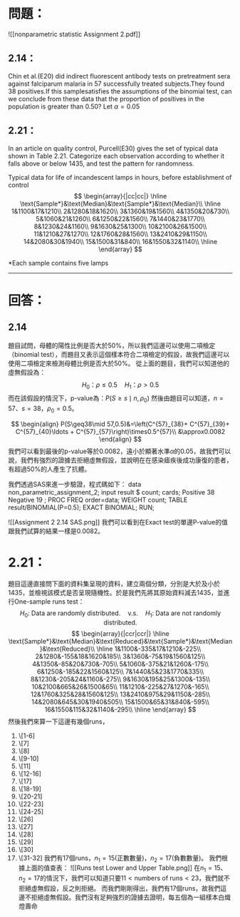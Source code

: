 # 問題：
![[nonparametric statistic Assignment 2.pdf]]
## 2.14：
Chin et al.(E20) did indirect fluorescent antibody tests on pretreatment sera against falciparum malaria in 57 successfully treated subjects.They found 38 positives.If this samplesatisfies the assumptions of the binomial test, can we conclude from these data that the proportion of positives in the population is greater than 0.50? Let $\alpha=0.05$ 
## 2.21：
In an article on quality control, Purcell(E30) gives the set of typical data shown in Table 2.21. Categorize each observation according to whether it falls above or below 1435, and test the pattern for randomness.

Typical data for life of incandescent lamps in hours, before establishment of control
$$
\begin{array}{|cc|cc|}
\hline
\text{Sample*}&\text{Median}&\text{Sample*}&\text{Median}\\
 \hline
1&1100&17&1210\\
2&1280&18&1620\\
3&1360&19&1560\\
4&1350&20&730\\
5&1060&21&1260\\
6&1250&22&1560\\
7&1440&23&1770\\
8&1230&24&1160\\
9&1630&25&1300\\
10&2100&26&1500\\
11&1210&27&1270\\
12&1760&28&1560\\
13&2410&29&1150\\
14&2080&30&1940\\
15&1500&31&840\\
16&1550&32&1140\\
\hline
\end{array}
$$

\*Each sample contains five lamps

 - - -
# 回答：
## 2.14
題目試問，母體的陽性比例是否大於50%，所以我們這邊可以使用二項檢定（binomial test），而題目又表示這個樣本符合二項檢定的假設，故我們這邊可以使用二項檢定來檢測母體比例是否大於50%。
從上面的題目，我們可以知道他的虛無假設為：
$$
H_0：\rho\leq0.5\quad H_1：\rho>0.5
$$
而在該假設的情況下，p-value為：$P(S\geq s\mid n,\rho_0)$
然後由題目可以知道，$n=57$、$s=38$，$\rho_0=0.5$。

$$
\begin{align}
P(S\geq38\mid 57,0.5)&=\left(C^{57}_{38}+ C^{57}_{39}+ C^{57}_{40}\ldots + C^{57}_{57}\right)\times0.5^{57}\\
&\approx0.0082
\end{align}
$$
我們可以看到最後的p-value等於0.0082，遠小於顯著水準$\alpha$的0.05，故我們可以說，我們有強烈的證據去拒絕虛無假設，並說明在在感染瘧疾後成功康復的患者，有超過50%的人產生了抗體。

我們透過SAS來進一步驗證，程式碼如下：
data non_parametric_assignment_2;
input result $ count;
cards;
Positive 38
Negative 19
;
PROC FREQ order=data;
WEIGHT count;
TABLE result/BINOMIAL(P=0.5);
EXACT BINOMIAL;
RUN;

![[Assignment 2 2.14 SAS.png]]
我們可以看到在Exact test的單邊P-value的值跟我們試算的結果一樣是0.0082。

# 2.21：
題目這邊直接問下面的資料集呈現的資料，建立兩個分類，分別是大於及小於1435，並檢視該模式是否呈現隨機性。於是我們先將其原始資料減去1435，並進行One-sample runs test：
$$H_0\text{: Data are randomly distributed.}\quad\text{v.s.}\quad
H_1\text{: Data are not randomly distributed.}
$$
$$
\begin{array}{|ccr|ccr|}
\hline
\text{Sample*}&\text{Median}&\text{Reduced}&\text{Sample*}&\text{Median}&\text{Reduced}\\
 \hline
1&1100&-335&17&1210&-225\\
2&1280&-155&18&1620&185\\
3&1360&-75&19&1560&125\\
4&1350&-85&20&730&-705\\
5&1060&-375&21&1260&-175\\
6&1250&-185&22&1560&125\\
7&1440&5&23&1770&335\\
8&1230&-205&24&1160&-275\\
9&1630&195&25&1300&-135\\
10&2100&665&26&1500&65\\
11&1210&-225&27&1270&-165\\
12&1760&325&28&1560&125\\
13&2410&975&29&1150&-285\\
14&2080&645&30&1940&505\\
15&1500&65&31&840&-595\\
16&1550&115&32&1140&-295\\
\hline
\end{array}
$$
然後我們來算一下這邊有幾個runs，
1. \\[1-6\]
2. \\[7\]
3. \\[8\]
4. \\[9-10\]
5. \\[11\]
6. \\[12-16\]
7. \\[17\]
8. \\[18-19\]
9. \\[20-21\]
10. \\[22-23\]
11. \\[24-25\]
12. \\[26\]
13. \\[27\]
14. \\[28\]
15. \\[29\]
16. \\[30\]
17. \\[31-32\]
我們有17個runs，$n_1=15$(正數數量)，$n_2=17$(負數數量)。
我們根據上面的值查表：
![[Runs test Lower and Upper Table.png]]
在$n_1=15$、$n_2=17$的情況下，我們可以知道只要$11<\text{numbers of runs}<23$，我們就不拒絕虛無假設，反之則拒絕。
而我們剛剛得出，我們有17個runs，故我們這邊不拒絕虛無假設。我們沒有足夠強烈的證據去證明，每五個為一組樣本白熾燈壽命